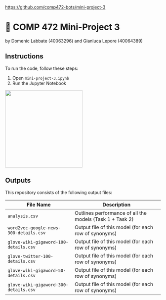 https://github.com/comp472-bots/mini-project-3

# 🧠 COMP 472 Mini-Project 3
by Domenic Labbate (40063296) and Gianluca Lepore (40064389)

## Instructions
To run the code, follow these steps:
1. Open `mini-project-3.ipynb`
2. Run the Jupyter Notebook
<img src="https://user-images.githubusercontent.com/37638598/137679135-1719f612-c694-4fda-9fe6-da028ed19867.png" width=250/>

## Outputs
This repository consists of the following output files:

| File Name                                      | Description                                              |
|------------------------------------------------|----------------------------------------------------------|
| `analysis.csv`                                 | Outlines performance of all the models (Task 1 + Task 2) |
| `word2vec-google-news-300-details.csv`         | Output file of this model (for each row of synonyms)     |
| `glove-wiki-gigaword-100-details.csv`          | Output file of this model (for each row of synonyms)     |
| `glove-twitter-100-details.csv`                | Output file of this model (for each row of synonyms)     |
| `glove-wiki-gigaword-50-details.csv`           | Output file of this model (for each row of synonyms)     |
| `glove-wiki-gigaword-300-details.csv`          | Output file of this model (for each row of synonyms)     |

